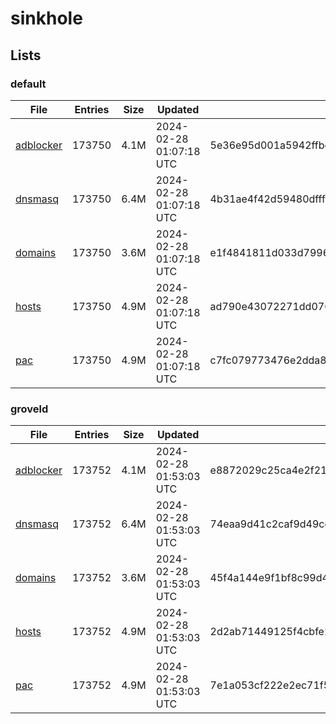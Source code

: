 # sinkhole

## Lists

### default

|File|Entries|Size|Updated|Hash|
|-|-|-|-|-|
|[adblocker](https://raw.githubusercontent.com/groveld/sinkhole/lists/default/adblocker.txt)|173750|4.1M|2024-02-28 01:07:18 UTC|5e36e95d001a5942ffbe451f6a5137dcd448c347a6b009696c462ea92fa27a27|
|[dnsmasq](https://raw.githubusercontent.com/groveld/sinkhole/lists/default/dnsmasq.txt)|173750|6.4M|2024-02-28 01:07:18 UTC|4b31ae4f42d59480dfff695aa1d3940340e766b5495e3a0ff134aa58511e7ff6|
|[domains](https://raw.githubusercontent.com/groveld/sinkhole/lists/default/domains.txt)|173750|3.6M|2024-02-28 01:07:18 UTC|e1f4841811d033d7996697a225924dd97d2ef2dafa7c5ffa241975d98777f1a6|
|[hosts](https://raw.githubusercontent.com/groveld/sinkhole/lists/default/hosts.txt)|173750|4.9M|2024-02-28 01:07:18 UTC|ad790e43072271dd07687c955f7fa9fe3ba0355e0bba1993ebc84b2a4484bc7a|
|[pac](https://raw.githubusercontent.com/groveld/sinkhole/lists/default/pac.txt)|173750|4.9M|2024-02-28 01:07:18 UTC|c7fc079773476e2dda8f54d07b331db39aceff52c4c581279016b4c3d0ca6d86|

### groveld

|File|Entries|Size|Updated|Hash|
|-|-|-|-|-|
|[adblocker](https://raw.githubusercontent.com/groveld/sinkhole/lists/groveld/adblocker.txt)|173752|4.1M|2024-02-28 01:53:03 UTC|e8872029c25ca4e2f215c9c6c234781f05079ea1d0143796fdc9b86cee2ae6ef|
|[dnsmasq](https://raw.githubusercontent.com/groveld/sinkhole/lists/groveld/dnsmasq.txt)|173752|6.4M|2024-02-28 01:53:03 UTC|74eaa9d41c2caf9d49ccce23365fa1fdc1fe249539b0f6b46c8738df4d1e122a|
|[domains](https://raw.githubusercontent.com/groveld/sinkhole/lists/groveld/domains.txt)|173752|3.6M|2024-02-28 01:53:03 UTC|45f4a144e9f1bf8c99d4e42a2d7884579834d77cebd2f42305297750fca4c426|
|[hosts](https://raw.githubusercontent.com/groveld/sinkhole/lists/groveld/hosts.txt)|173752|4.9M|2024-02-28 01:53:03 UTC|2d2ab71449125f4cbfe2f60f080df17168175d7da58755e4c31e79281e968963|
|[pac](https://raw.githubusercontent.com/groveld/sinkhole/lists/groveld/pac.txt)|173752|4.9M|2024-02-28 01:53:03 UTC|7e1a053cf222e2ec71f59222b9f807b650c3eb0110a02877a91a11ed93dcf95f|
